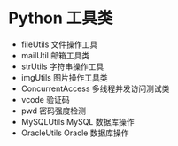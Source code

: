 # Python 工具类
- fileUtils 文件操作工具
- mailUtil 邮箱工具类
- strUtils 字符串操作工具
- imgUtils 图片操作工具类
- ConcurrentAccess 多线程并发访问测试类
- vcode 验证码
- pwd 密码强度检测
- MySQLUtils MySQL 数据库操作
- OracleUtils Oracle 数据库操作